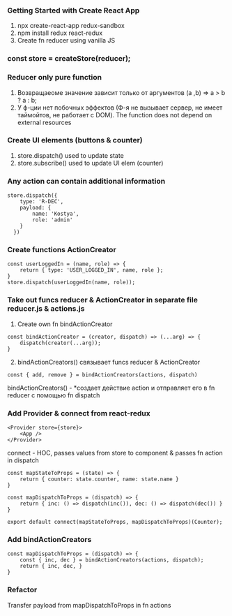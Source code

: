 ### Getting Started with Create React App
1. npx create-react-app redux-sandbox
2. npm install redux react-redux
3. Create fn reducer using vanilla JS 

### const store = createStore(reducer);

### Reducer only pure function
1. Возвращаеоме значение зависит только от аргументов (a ,b) => a > b ? a : b;
2. У ф-ции нет побочных эффектов (Ф-я не вызывает сервер, не имеет таймойтов, не работает с DOM). The function does not depend on external resources
### Create UI elements (buttons & counter)
1. store.dispatch() used to update state
2. store.subscribe() used to update UI elem (counter) 

### Any action can contain additional information
```
store.dispatch({ 
    type: 'R-DEC',
    payload: {
        name: 'Kostya',
        role: 'admin'
    } 
  })
```

### Create functions ActionCreator
```
const userLoggedIn = (name, role) => {
    return { type: 'USER_LOGGED_IN', name, role };
}
store.dispatch(userLoggedIn(name, role));
```

### Take out funcs reducer & ActionCreator in separate file reducer.js & actions.js
1. Create own fn bindActionCreator
```
const bindActionCreator = (creator, dispatch) => (...arg) => {
    dispatch(creator(...arg));
}
```
2. bindActionCreators() связывает funcs reducer & ActionCreator 
```
const { add, remove } = bindActionCreators(actions, dispatch)
```
bindActionCreators() - *создает действие action и отправляет его в fn reducer с помощью fn dispatch 


### Add Provider & connect from react-redux
```
<Provider store={store}>
    <App />
</Provider>
```
connect - HOC, passes values ​​from store to component & passes fn action in dispatch
```
const mapStateToProps = (state) => {
    return { counter: state.counter, name: state.name }
}

const mapDispatchToProps = (dispatch) => {
    return { inc: () => dispatch(inc()), dec: () => dispatch(dec()) }
}

export default connect(mapStateToProps, mapDispatchToProps)(Counter);
```

### Add bindActionCreators
```
const mapDispatchToProps = (dispatch) => {
    const { inc, dec } = bindActionCreators(actions, dispatch);
    return { inc, dec, }
}
```

### Refactor 
Transfer payload from mapDispatchToProps in fn actions
